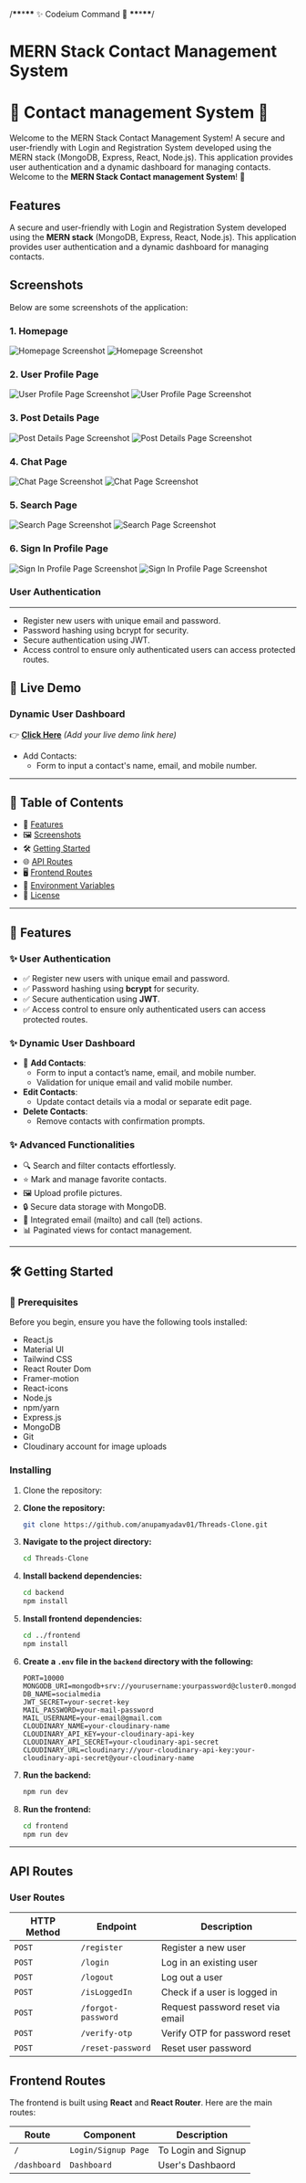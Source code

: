 /**\*\***\***\*\*** ✨ Codeium Command 🌟 **\*\***\***\*\***/

# MERN Stack Contact Management System

# 🌟 **Contact management System** 🌟

Welcome to the MERN Stack Contact Management System! A secure and user-friendly with Login and Registration System developed using the MERN stack (MongoDB, Express, React, Node.js). This application provides user authentication and a dynamic dashboard for managing contacts.
Welcome to the **MERN Stack Contact management System**! 🚀

## Features

A secure and user-friendly with Login and Registration System developed using the **MERN stack** (MongoDB, Express, React, Node.js). This application provides user authentication and a dynamic dashboard for managing contacts.

## Screenshots

Below are some screenshots of the application:

### 1. Homepage

![Homepage Screenshot](./frontend/src/assets/screenshots/feeds.png)
![Homepage Screenshot](./frontend/src/assets/screensorts/feeds.png)

### 2. User Profile Page

![User Profile Page Screenshot](./frontend/src/assets/screenshots/profile.png)
![User Profile Page Screenshot](./frontend/src/assets/screensorts/profile.png)

### 3. Post Details Page

![Post Details Page Screenshot](./frontend/src/assets/screenshots/postdetails.png)
![Post Details Page Screenshot](./frontend/src/assets/screensorts/postdetails.png)

### 4. Chat Page

![Chat Page Screenshot](./frontend/src/assets/screenshots/chat.png)
![Chat Page Screenshot](./frontend/src/assets/screensorts/chat.png)

### 5. Search Page

![Search Page Screenshot](./frontend/src/assets/screenshots/search.png)
![Search Page Screenshot](./frontend/src/assets/screensorts/search.png)

### 6. Sign In Profile Page

![Sign In Profile Page Screenshot](./frontend/src/assets/screenshots/signup.png)
![Sign In Profile Page Screenshot](./frontend/src/assets/screensorts/signup.png)

### User Authentication

---

- Register new users with unique email and password.
- Password hashing using bcrypt for security.
- Secure authentication using JWT.
- Access control to ensure only authenticated users can access protected routes.

## 🎉 **Live Demo**

### Dynamic User Dashboard

👉 [**Click Here**](#) _(Add your live demo link here)_

- Add Contacts:
  - Form to input a contact's name, email, and mobile number.

---

## 🧾 **Table of Contents**

- 🔑 [Features](#features)
- 🖼️ [Screenshots](#screenshots)
- 🛠️ [Getting Started](#getting-started)
- 🌐 [API Routes](#api-routes)
- 🖥️ [Frontend Routes](#frontend-routes)
- 🔐 [Environment Variables](#environment-variables)
- 📜 [License](#license)

---

## 🔑 **Features**

### ✨ **User Authentication**

- ✅ Register new users with unique email and password.
- ✅ Password hashing using **bcrypt** for security.
- ✅ Secure authentication using **JWT**.
- ✅ Access control to ensure only authenticated users can access protected routes.

### ✨ **Dynamic User Dashboard**

- 📇 **Add Contacts**:
  - Form to input a contact’s name, email, and mobile number.
  - Validation for unique email and valid mobile number.
- **Edit Contacts**:
  - Update contact details via a modal or separate edit page.
- **Delete Contacts**:
  - Remove contacts with confirmation prompts.

### ✨ **Advanced Functionalities**

- 🔍 Search and filter contacts effortlessly.
- ⭐ Mark and manage favorite contacts.
- 🖼️ Upload profile pictures.
- 🔒 Secure data storage with MongoDB.
- 📧 Integrated email (mailto) and call (tel) actions.
- 📊 Paginated views for contact management.

---

## 🛠️ **Getting Started**

### 🚀 **Prerequisites**

Before you begin, ensure you have the following tools installed:

- React.js
- Material UI
- Tailwind CSS
- React Router Dom
- Framer-motion
- React-icons
- Node.js
- npm/yarn
- Express.js
- MongoDB
- Git
- Cloudinary account for image uploads

### Installing

1. Clone the repository:
1. **Clone the repository:**

   ```bash
   git clone https://github.com/anupamyadav01/Threads-Clone.git
   ```

1. **Navigate to the project directory:**

   ```bash
   cd Threads-Clone
   ```

1. **Install backend dependencies:**

   ```bash
   cd backend
   npm install
   ```

1. **Install frontend dependencies:**

   ```bash
   cd ../frontend
   npm install
   ```

1. **Create a `.env` file in the `backend` directory with the following:**

   ```plaintext
   PORT=10000
   MONGODB_URI=mongodb+srv://yourusername:yourpassword@cluster0.mongodb.net
   DB_NAME=socialmedia
   JWT_SECRET=your-secret-key
   MAIL_PASSWORD=your-mail-password
   MAIL_USERNAME=your-email@gmail.com
   CLOUDINARY_NAME=your-cloudinary-name
   CLOUDINARY_API_KEY=your-cloudinary-api-key
   CLOUDINARY_API_SECRET=your-cloudinary-api-secret
   CLOUDINARY_URL=cloudinary://your-cloudinary-api-key:your-cloudinary-api-secret@your-cloudinary-name
   ```

1. **Run the backend:**

   ```bash
   npm run dev
   ```

1. **Run the frontend:**

   ```bash
   cd frontend
   npm run dev
   ```

---

## API Routes

### User Routes

| HTTP Method | Endpoint           | Description                      |
| ----------- | ------------------ | -------------------------------- |
| `POST`      | `/register`        | Register a new user              |
| `POST`      | `/login`           | Log in an existing user          |
| `POST`      | `/logout`          | Log out a user                   |
| `POST`      | `/isLoggedIn`      | Check if a user is logged in     |
| `POST`      | `/forgot-password` | Request password reset via email |
| `POST`      | `/verify-otp`      | Verify OTP for password reset    |
| `POST`      | `/reset-password`  | Reset user password              |

## Frontend Routes

The frontend is built using **React** and **React Router**. Here are the main routes:

| Route        | Component           | Description         |
| ------------ | ------------------- | ------------------- |
| `/`          | `Login/Signup Page` | To Login and Signup |
| `/dashboard` | `Dashboard`         | User's Dashbaord    |
